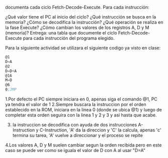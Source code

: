 documenta cada ciclo Fetch-Decode-Execute. Para cada instrucción:

¿Qué valor tiene el PC al inicio del ciclo?
¿Qué instrucción se busca en la memoria?
¿Cómo se decodifica la instrucción?
¿Qué operación se realiza en la fase Execute? ¿Cómo cambian los valores de los registros A, D y M (memoria)?
Entrega: una tabla que documente el ciclo Fetch-Decode-Execute para cada instrucción del programa elegido.

Para la siguiente actividad se utilizara el siguiente codigo ya visto en clase:

```asm
@1 
D=A 
@2 
D=D+A 
@16 
M=D 
@6 
0;JMP
```
1.Por defecto el PC siempre iniciara en 0, apenas siga el comando @1, PC ya tendra el valor de 1 
2.Siempre buscara la instruccion por el orden establecido en la ROM, iniciara en la linea 0 (donde se ubica @1) y luego de completar esta orden seguira con la linea 1 y 2 y 3 y asi hasta que acabe.

3. la instruccion se decodifica con ayuda de dos instrucciones A-Instruction y C-Instruction, 'A' da la direccion y 'C' la calcula, apenas 'c' termina su tarea, 'A' vuelve a direccionar y el proceso se repite
   
4.Los valores A, D y M suelen cambiar segun la orden recibida pero en este caso se puede ver como se iguala el valor de D con A al usar "D=A"

